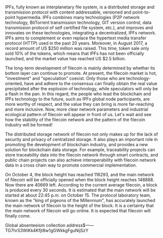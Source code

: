 IPFs, fully known as interplanetary file system, is a distributed storage and transmission protocol with content addressable, versioned and point-to-point hypermedia.
IPFs combines many technologies (P2P network technology, BitTorrent transmission technology, GIT version control, data transmission protocol of self certified file system, etc.), and improves and innovates on these technologies, integrating a decentralized, IPFs network.
IPFs aims to complement or even replace the hypertext media transfer protocol (HTTP) used in the past 20 years.
Moreover, in August 2017, a record amount of US $250 million was raised. This time, token sale only sold 10% of the tokens, which means that IPFs has not been officially launched, and the market value has reached US $2.5 billion.

The long-term development of filecoin is mainly determined by whether its bottom layer can continue to promote. At present, the filecoin market is hot, "investment" and "speculation" coexist. Only those who are technology-oriented, have and adhere to the consensus can finally obtain the real value precipitated after the explosion of technology, while speculators will only be a flash in the pan. In this regard, the people who lead the blockchain and IPFs technology to the future, such as IPFs global node participants, are more worthy of respect, and the value they can bring is more far-reaching and more inclusive.
Now, more clear network parameters and industrial ecological pattern of filecoin will appear in front of us. Let's wait and see how the stability of the filecoin network and the pattern of the filecoin industry will be formed!

The distributed storage network of filecoin not only makes up for the lack of security and privacy of centralized storage. It also plays an important role in promoting the development of blockchain industry, and provides a new solution for blockchain data storage. For example, traceability projects can store traceability data into the filecoin network through smart contracts, and public chain projects can also achieve interoperability with filecoin network data in a cross chain way to promote commercial implementation.


On October 4, the block height has reached 116293, and the main network of filecoin will be officially opened when the block height reaches 148888. Now there are 40669 left. According to the current average filecoin, a block is produced every 30 seconds. It is estimated that the main network will be started at about 22:45 p.m. on October 15.
The protocol laboratory team, known as the "king of pigeons of the Millennium", has accurately launched the main network of filecoin to the height of the block. It is a certainty that the main network of filecoin will go online. It is expected that filecoin will finally come.




Global absenteeism collection address$——TG7hrS3WiKk4Kfjt8w1gGWkkgFguNijSzY
